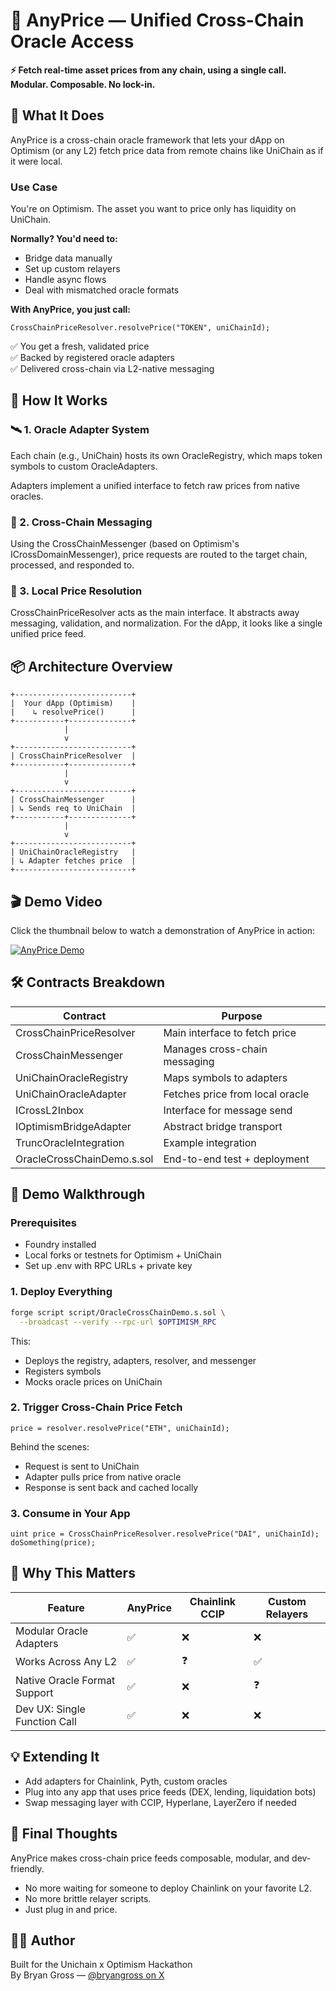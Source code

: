 # 📡 AnyPrice — Unified Cross-Chain Oracle Access

**⚡ Fetch real-time asset prices from any chain, using a single call. Modular. Composable. No lock-in.**

## 🚀 What It Does

AnyPrice is a cross-chain oracle framework that lets your dApp on Optimism (or any L2) fetch price data from remote chains like UniChain as if it were local.

### Use Case

You're on Optimism. The asset you want to price only has liquidity on UniChain.

**Normally? You'd need to:**
* Bridge data manually
* Set up custom relayers
* Handle async flows
* Deal with mismatched oracle formats

**With AnyPrice, you just call:**

```solidity
CrossChainPriceResolver.resolvePrice("TOKEN", uniChainId);
```

✅ You get a fresh, validated price  
✅ Backed by registered oracle adapters  
✅ Delivered cross-chain via L2-native messaging

## 🧱 How It Works

### 🛰 1. Oracle Adapter System

Each chain (e.g., UniChain) hosts its own OracleRegistry, which maps token symbols to custom OracleAdapters.

Adapters implement a unified interface to fetch raw prices from native oracles.

### 🔁 2. Cross-Chain Messaging

Using the CrossChainMessenger (based on Optimism's ICrossDomainMessenger), price requests are routed to the target chain, processed, and responded to.

### 🧠 3. Local Price Resolution

CrossChainPriceResolver acts as the main interface. It abstracts away messaging, validation, and normalization. For the dApp, it looks like a single unified price feed.

## 📦 Architecture Overview

```
+--------------------------+
|  Your dApp (Optimism)    |
|    ↳ resolvePrice()      |
+-----------+--------------+
            |
            v
+--------------------------+
| CrossChainPriceResolver  |
+-----------+--------------+
            |
            v
+--------------------------+
| CrossChainMessenger      |
| ↳ Sends req to UniChain  |
+-----------+--------------+
            |
            v
+--------------------------+
| UniChainOracleRegistry   |
| ↳ Adapter fetches price  |
+--------------------------+
```

## 🎬 Demo Video

Click the thumbnail below to watch a demonstration of AnyPrice in action:

[![AnyPrice Demo](https://cdn.loom.com/sessions/thumbnails/f3150995f4524a42838ce76505df4978-with-play.gif)](https://www.loom.com/share/f3150995f4524a42838ce76505df4978?sid=e7088649-1748-458d-ad80-2eba9c9da8e1)

## 🛠 Contracts Breakdown

| Contract | Purpose |
|----------|---------|
| CrossChainPriceResolver | Main interface to fetch price |
| CrossChainMessenger | Manages cross-chain messaging |
| UniChainOracleRegistry | Maps symbols to adapters |
| UniChainOracleAdapter | Fetches price from local oracle |
| ICrossL2Inbox | Interface for message send |
| IOptimismBridgeAdapter | Abstract bridge transport |
| TruncOracleIntegration | Example integration |
| OracleCrossChainDemo.s.sol | End-to-end test + deployment |

## 🧪 Demo Walkthrough

### Prerequisites
* Foundry installed
* Local forks or testnets for Optimism + UniChain
* Set up .env with RPC URLs + private key

### 1. Deploy Everything

```bash
forge script script/OracleCrossChainDemo.s.sol \
  --broadcast --verify --rpc-url $OPTIMISM_RPC
```

This:
* Deploys the registry, adapters, resolver, and messenger
* Registers symbols
* Mocks oracle prices on UniChain

### 2. Trigger Cross-Chain Price Fetch

```solidity
price = resolver.resolvePrice("ETH", uniChainId);
```

Behind the scenes:
* Request is sent to UniChain
* Adapter pulls price from native oracle
* Response is sent back and cached locally

### 3. Consume in Your App

```solidity
uint price = CrossChainPriceResolver.resolvePrice("DAI", uniChainId);
doSomething(price);
```

## 🧠 Why This Matters

| Feature | AnyPrice | Chainlink CCIP | Custom Relayers |
|---------|----------|----------------|-----------------|
| Modular Oracle Adapters | ✅ | ❌ | ❌ |
| Works Across Any L2 | ✅ | ❓ | ✅ |
| Native Oracle Format Support | ✅ | ❌ | ❓ |
| Dev UX: Single Function Call | ✅ | ❌ | ❌ |

## 💡 Extending It
* Add adapters for Chainlink, Pyth, custom oracles
* Plug into any app that uses price feeds (DEX, lending, liquidation bots)
* Swap messaging layer with CCIP, Hyperlane, LayerZero if needed

## 🏁 Final Thoughts

AnyPrice makes cross-chain price feeds composable, modular, and dev-friendly.

* No more waiting for someone to deploy Chainlink on your favorite L2.
* No more brittle relayer scripts.
* Just plug in and price.

## 👨‍💻 Author

Built for the Unichain x Optimism Hackathon  
By Bryan Gross — [@bryangross on X](https://twitter.com/bryangross)
